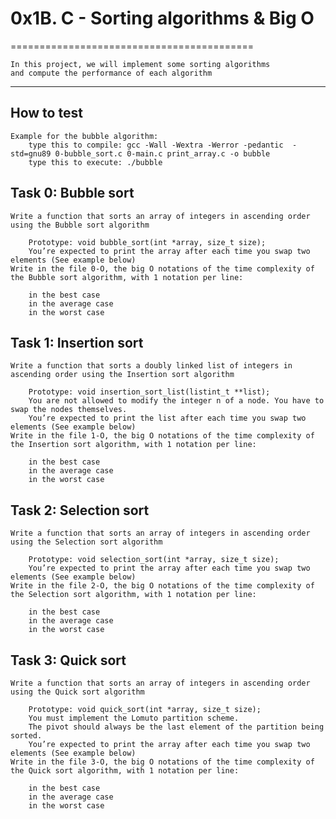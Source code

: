 # 0x1B. C - Sorting algorithms & Big O
==========================================

	In this project, we will implement some sorting algorithms
	and compute the performance of each algorithm
-------------------------------------------------------------------

## How to test
	Example for the bubble algorithm:
		type this to compile: gcc -Wall -Wextra -Werror -pedantic  -std=gnu89 0-bubble_sort.c 0-main.c print_array.c -o bubble
		type this to execute: ./bubble

## Task 0: Bubble sort
	Write a function that sorts an array of integers in ascending order using the Bubble sort algorithm

		Prototype: void bubble_sort(int *array, size_t size);
		You’re expected to print the array after each time you swap two elements (See example below)
	Write in the file 0-O, the big O notations of the time complexity of the Bubble sort algorithm, with 1 notation per line:

		in the best case
		in the average case
		in the worst case

## Task 1: Insertion sort
	Write a function that sorts a doubly linked list of integers in ascending order using the Insertion sort algorithm

		Prototype: void insertion_sort_list(listint_t **list);
		You are not allowed to modify the integer n of a node. You have to swap the nodes themselves.
		You’re expected to print the list after each time you swap two elements (See example below)
	Write in the file 1-O, the big O notations of the time complexity of the Insertion sort algorithm, with 1 notation per line:

		in the best case
		in the average case
		in the worst case

## Task 2: Selection sort
	Write a function that sorts an array of integers in ascending order using the Selection sort algorithm

		Prototype: void selection_sort(int *array, size_t size);
		You’re expected to print the array after each time you swap two elements (See example below)
	Write in the file 2-O, the big O notations of the time complexity of the Selection sort algorithm, with 1 notation per line:

		in the best case
		in the average case
		in the worst case

## Task 3: Quick sort
	Write a function that sorts an array of integers in ascending order using the Quick sort algorithm

		Prototype: void quick_sort(int *array, size_t size);
		You must implement the Lomuto partition scheme.
		The pivot should always be the last element of the partition being sorted.
		You’re expected to print the array after each time you swap two elements (See example below)
	Write in the file 3-O, the big O notations of the time complexity of the Quick sort algorithm, with 1 notation per line:

		in the best case
		in the average case
		in the worst case
